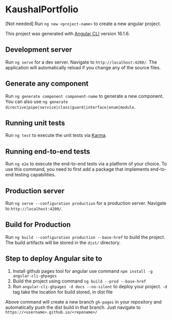 # KaushalPortfolio

[Not needed] Run `ng new <project-name>` to create a new angular project.

This project was generated with [Angular CLI](https://github.com/angular/angular-cli) version 16.1.6.

## Development server

Run `ng serve` for a dev server. Navigate to `http://localhost:4200/`. The application will automatically reload if you change any of the source files.

## Generate any component

Run `ng generate component component-name` to generate a new component. You can also use `ng generate directive|pipe|service|class|guard|interface|enum|module`.

## Running unit tests

Run `ng test` to execute the unit tests via [Karma](https://karma-runner.github.io).

## Running end-to-end tests

Run `ng e2e` to execute the end-to-end tests via a platform of your choice. To use this command, you need to first add a package that implements end-to-end testing capabilities.

## Production server

Run `ng serve --configuration production` for a production server. Navigate to `http://localhost:4200/`.

## Build for Production

Run `ng build --configuration production --base-href` to build the project. The build artifacts will be stored in the `dist/` directory.

## Step to deploy Angular site to

1. Install github pages tool for angular use command `npm install -g angular-cli-ghpages`
2. Build the project using command `ng build --prod --base-href`
3. Run `angular-cli-ghpages -d docs --no-silent` to deploy your project. `-d` tag take the location for build stored, in dist file

Above command will create a new branch `gh-pages` in your repository and automatically push the dist build in that branch. Just navigate to `https://<username>.github.io/<reponame>/`
